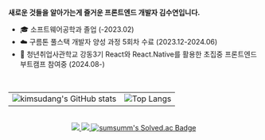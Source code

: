 <div>
  <p><b>새로운 것들을 알아가는게 즐거운 프론트엔드 개발자 김수연입니다.</b></p>
  <ul>
    <li>🎓 소프트웨어공학과 졸업 (-2023.02)</li>
    <li>☁️ 구름톤 풀스택 개발자 양성 과정 5회차 수료 (2023.12-2024.06)</li>
    <li>🌱 청년취업사관학교 강동3기 React와 React.Native를 활용한 초집중 프론트엔드 부트캠프 참여중 (2024.08-)</li>
  </ul>
</div>
<br />

<table style="border: none">
  <tr>
    <td>
      <img src="https://github-readme-stats.vercel.app/api?username=kimsudang&hide=stars,&show=discussions_answered,$show_icons=true&bg_color=00000000" alt="kimsudang's GitHub stats" />
    </td>
    <td>
      <div align="center">
        <img src="https://github-readme-stats.vercel.app/api/top-langs/?username=kimsudang&layout=compact" alt="Top Langs" />
      </div>
    </td>
  </tr>
</table>
<br />

<div align="center">
  <a href="https://let-d0-study.tistory.com">
    <img src="http://img.shields.io/badge/Tistory-FF5722?style=flat-square&logo=Tistory&logoColor=ffffff"/>
  </a>   
  <a href="https://velog.io/@ksy1221">
    <img src="https://img.shields.io/badge/Velog-20C997?style=flat-square&logo=Velog&logoColor=ffffff"/>
  </a>
  <a href="https://solved.ac/profile/sumsumm">
      <img src="http://mazassumnida.wtf/api/mini/generate_badge?boj=sumsumm" alt="sumsumm's Solved.ac Badge" />
  </a>
</div>
